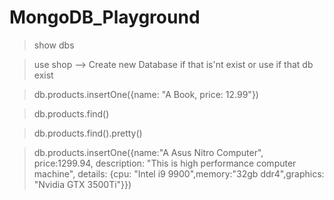 # MongoDB_Playground

> show dbs

> use shop --> Create new Database if that is'nt exist or use if that db exist

> db.products.insertOne({name: "A Book, price: 12.99"})

> db.products.find()

> db.products.find().pretty()

> db.products.insertOne({name:"A Asus Nitro Computer", price:1299.94, description: "This is high performance computer machine", details: {cpu: "Intel i9 9900",memory:"32gb ddr4",graphics: "Nvidia GTX 3500Ti"}})
